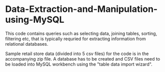 # Data-Extraction-and-Manipulation-using-MySQL

This code contains queries such as selecting data, joining tables, sorting, filtering etc, that is typically requried for extracting information from relational databases.

Sample retail store data (divided into 5 csv files) for the code is in the accompanying zip file. A database has to be created and CSV files need to be loaded into MySQL workbench using the "table data import wizard".
